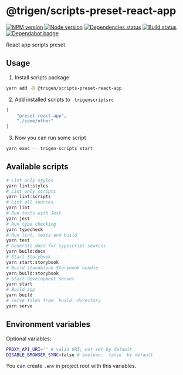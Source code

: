 # @trigen/scripts-preset-react-app

[![NPM version][npm]][npm-url]
[![Node version][node]][node-url]
[![Dependencies status][deps]][deps-url]
[![Build status][build]][build-url]
[![Dependabot badge][dependabot]][dependabot-url]

[npm]: https://img.shields.io/npm/v/%40trigen/scripts-preset-react-app.svg
[npm-url]: https://www.npmjs.com/package/@trigen/scripts-preset-react-app

[node]: https://img.shields.io/node/v/%40trigen/scripts-preset-react-app.svg
[node-url]: https://nodejs.org

[deps]: https://david-dm.org/TrigenSoftware/scripts.svg?path=packages/scripts-preset-react-app
[deps-url]: https://david-dm.org/TrigenSoftware/scripts?path=packages/scripts-preset-react-app

[build]: http://img.shields.io/travis/com/TrigenSoftware/scripts.svg
[build-url]: https://travis-ci.com/TrigenSoftware/scripts

[dependabot]: https://api.dependabot.com/badges/status?host=github&repo=TrigenSoftware/scripts
[dependabot-url]: https://dependabot.com/

React app scripts preset.

## Usage

1. Install scripts package

```bash
yarn add -D @trigen/scripts-preset-react-app
```

2. Add installed scripts to `.trigenscriptsrc`

```json
[
    "preset-react-app",
    "./some/other"
]
```

3. Now you can run some script

```bash
yarn exec -- trigen-scripts start
```

## Available scripts

```bash
# Lint only styles
yarn lint:styles
# Lint only scripts
yarn lint:scripts
# Lint all sources
yarn lint
# Run tests with Jest
yarn jest
# Run type checking
yarn typecheck
# Run lint, tests and build
yarn test
# Generate docs for typescript sources
yarn build:docs
# Start Storybook
yarn start:storybook
# Build standalone Storybook bundle
yarn build:storybook
# Start development server
yarn start
# Build app
yarn build
# Serve files from `build` directory
yarn serve
```

## Environment variables

Optional variables:

```bash
PROXY_API_URI='' # valid URI; not set by default
DISABLE_BROWSER_SYNC=false # boolean; `false` by default
```

You can create `.env` in project root with this variables.
